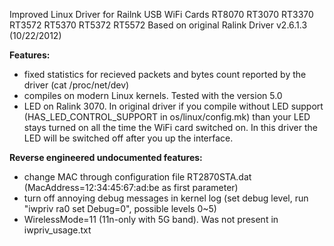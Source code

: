 Improved Linux Driver for Railnk USB WiFi Cards RT8070 RT3070 RT3370 RT3572 RT5370 RT5372 RT5572
Based on original Ralink Driver v2.6.1.3 (10/22/2012)

<b>Features:</b><br>
* fixed statistics for recieved packets and bytes count reported by the driver (cat /proc/net/dev)
* compiles on modern Linux kernels. Tested with the version 5.0<br>
* LED on Ralink 3070. In original driver if you compile without LED support (HAS_LED_CONTROL_SUPPORT in os/linux/config.mk) than your LED stays turned on all the time the WiFi card switched on. In this driver the LED will be switched off after you up the interface.<br>

<b>Reverse engineered undocumented features:</b>
* change MAC through configuration file RT2870STA.dat (MacAddress=12:34:45:67:ad:be as first parameter)
* turn off annoying debug messages in kernel log (set debug level, run "iwpriv ra0 set Debug=0", possible levels 0~5)
* WirelessMode=11 (11n-only with 5G band). Was not present in iwpriv_usage.txt
